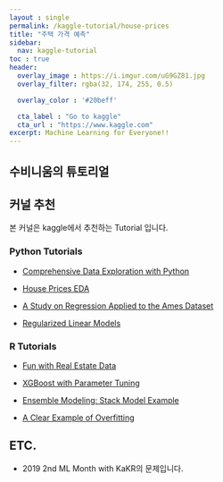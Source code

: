 ```yaml
---
layout : single
permalink: /kaggle-tutorial/house-prices
title: "주택 가격 예측"
sidebar:
  nav: kaggle-tutorial
toc : true
header:
  overlay_image : https://i.imgur.com/uG9GZ81.jpg
  overlay_filter: rgba(32, 174, 255, 0.5)

  overlay_color : '#20beff'

  cta_label : "Go to kaggle"
  cta_url : "https://www.kaggle.com"
excerpt: Machine Learning for Everyone!!
---
```


## 수비니움의 튜토리얼

## 커널 추천

본 커널은 kaggle에서 추천하는 Tutorial 입니다.

### Python Tutorials

- [Comprehensive Data Exploration with Python](https://www.kaggle.com/pmarcelino/comprehensive-data-exploration-with-python)

- [House Prices EDA](https://www.kaggle.com/dgawlik/house-prices-eda)

- [A Study on Regression Applied to the Ames Dataset](https://www.kaggle.com/juliencs/a-study-on-regression-applied-to-the-ames-dataset)

- [Regularized Linear Models](https://www.kaggle.com/apapiu/regularized-linear-models)

### R Tutorials

- [Fun with Real Estate Data](https://www.kaggle.com/skirmer/fun-with-real-estate-data)

- [XGBoost with Parameter Tuning](https://www.kaggle.com/jiashenliu/updated-xgboost-with-parameter-tuning)

- [Ensemble Modeling: Stack Model Example](https://www.kaggle.com/jimthompson/ensemble-model-stacked-model-example)

- [A Clear Example of Overfitting](https://www.kaggle.com/ozagordi/a-clear-example-of-overfitting)


## ETC.

- 2019 2nd ML Month with KaKR의 문제입니다.
